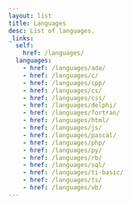```yaml
---
layout: list
title: Languages
desc: List of languages.
_links:
  self:
    href: /languages/
  languages:
    - href: /languages/ada/
    - href: /languages/c/
    - href: /languages/cpp/
    - href: /languages/cs/
    - href: /languages/css/
    - href: /languages/delphi/
    - href: /languages/fortran/
    - href: /languages/html/
    - href: /languages/js/
    - href: /languages/pascal/
    - href: /languages/php/
    - href: /languages/py/
    - href: /languages/rb/
    - href: /languages/sql/
    - href: /languages/ti-basic/
    - href: /languages/ts/
    - href: /languages/vb/
---
```

